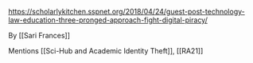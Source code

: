 https://scholarlykitchen.sspnet.org/2018/04/24/guest-post-technology-law-education-three-pronged-approach-fight-digital-piracy/

By [[Sari Frances]] 

Mentions [[Sci-Hub and Academic Identity Theft]], [[RA21]]